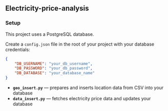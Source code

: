 
## Electricity-price-analysis

### Setup

This project uses a PostgreSQL database.

Create a `config.json` file in the root of your project with your database credentials:

```json
{
    "DB_USERNAME": "your_db_username",
    "DB_PASSWORD": "your_db_password",
    "DB_DATABASE": "your_database_name"
}
```

* **`geo_insert.py`** — prepares and inserts location data from CSV into your database
* **`data_insert.py`** — fetches electricity price data and updates your database
